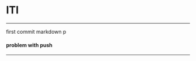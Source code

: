 # ITI






****************************************************
first commit
markdown
p


#### problem with push

******************************************************